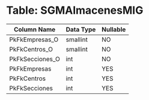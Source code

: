 # Table: SGMAlmacenesMIG

| Column Name | Data Type | Nullable |
|-------------|-----------|----------|
| PkFkEmpresas_O | smallint | NO |
| PkFkCentros_O | smallint | NO |
| PkFkSecciones_O | int | NO |
| PkFkEmpresas | int | YES |
| PkFkCentros | int | YES |
| PkFkSecciones | int | YES |
